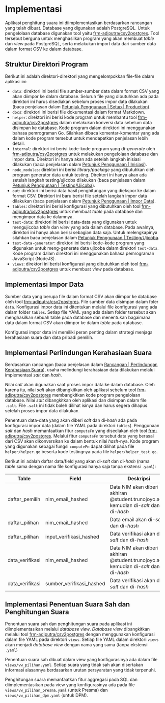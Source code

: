 # Implementasi

Aplikasi penghitung suara ini diimplementasikan berdasarkan rancangan yang telah dibuat.
Database yang digunakan adalah PostgreSQL.
Untuk pengelolaan database digunakan tool yaitu [frm-adiputra/csv2postgres](https://github.com/frm-adiputra/csv2postgres).
Tool tersebut berguna untuk menghasilkan program yang akan membuat _table_ dan _view_ pada PostgreSQL, serta melakukan import data dari sumber data dalam format CSV ke dalam database.

## Struktur Direktori Program

Berikut ini adalah direktori-direktori yang mengelompokkan file-file dalam aplikasi ini:

- `data`: direktori ini berisi file sumber-sumber data dalam format CSV yang akan diimpor ke dalam database. Seluruh file yang dibutuhkan ada pada direktori ini harus disediakan sebelum proses impor data dilakukan (baca penjelasan dalam [Petunjuk Penggunaan | Setup | Production](../README.md#production)).
- `docs`: direktori ini berisi file dokumentasi dalam format Markdown.
- `helper`: direktori ini berisi kode program untuk membantu tool [frm-adiputra/csv2postgres](https://github.com/frm-adiputra/csv2postgres) dalam melakukan konversi data sebelum data disimpan ke database. Kode program dalam direktori ini menggunakan bahasa pemrograman Go. Silahkan dibaca komentar-komentar yang ada dalam kode program tersebut untuk mendapatkan penjelasan lebih detail.
- `internal`: direktori ini berisi kode-kode program yang di-_generate_ oleh [frm-adiputra/csv2postgres](https://github.com/frm-adiputra/csv2postgres) untuk melakukan pengelolaan database dan impor data. Direktori ini hanya akan ada setelah langkah inisiasi dilakukan (baca penjelasan dalam [Petunjuk Penggunaan | Inisiasi](../README.md#inisiasi)).
- `node_modules`: direktori ini berisi _library_/_package_ yang dibutuhkan oleh program generator data untuk testing. Direktori ini hanya akan ada setelah langkah testing/ujicoba dilakukan (baca penjelasan dalam [Petunjuk Penggunaan | Testing/Ujicoba](../README.md#testingujicoba)).
- `out`: direktori ini berisi data hasil penghitungan yang diekspor ke dalam format CSV. Direktori ini baru berisi file setelah langkah impor data dilakukan (baca penjelasan dalam [Petunjuk Penggunaan | Impor Data](../README.md#impor-data)).
- `tables`: direktori ini berisi konfigurasi yang dibutuhkan oleh tool [frm-adiputra/csv2postgres](https://github.com/frm-adiputra/csv2postgres) untuk membuat _table_ pada database dan mengimpor data ke dalamnya.
- `test-data`: direktori ini berisi data-data yang digunakan untuk mengujicoba _table_ dan _view_ yang ada dalam database. Pada awalnya, direktori ini hanya akan berisi sebagian data saja. Untuk melengkapinya silahkan baca penjelasan dalam [Petunjuk Penggunaan | Testing/Ujicoba](../README.md#testingujicoba).
- `test-data-generator`: direktori ini berisi kode-kode program yang digunakan untuk meng-generate data ujicoba dalam direktori `test-data`. Kode program dalam direktori ini menggunakan bahasa pemrograman JavaScript (NodeJS).
- `views`: direktori ini berisi konfigurasi yang dibutuhkan oleh tool [frm-adiputra/csv2postgres](https://github.com/frm-adiputra/csv2postgres) untuk membuat _view_ pada database.

## Implementasi Impor Data

Sumber data yang berupa file dalam format CSV akan diimpor ke database oleh tool [frm-adiputra/csv2postgres](https://github.com/frm-adiputra/csv2postgres).
File sumber data disimpan dalam foler `data`.
Konfigurasi impor data ini ditentukan melalui file konfigurasi yang ada dalam folder `tables`.
Setiap file YAML yang ada dalam folder tersebut akan menghasilkan sebuah table pada database dan menentukan bagaimana data dalam format CSV akan diimpor ke dalam _table_ pada database.

Konfigurasi impor data ini memiliki peran penting dalam strategi menjaga kerahasiaan suara dan data pribadi pemilih.

## Implementasi Perlindungan Kerahasiaan Suara

Berdasarkan rancangan (baca penjelasan dalam [Rancangan | Perlindungan Kerahasiaan Suara](rancangan.md#perlindungan-kerahasiaan-suara)), usaha melindungi kerahasiaan data dilakukan melalui implementasi _salt_ dan _hash_.

Nilai _salt_ akan digunakan saat proses impor data ke dalam database.
Oleh karena itu, nilai _salt_ akan dibangkitkan oleh aplikasi sebelum tool [frm-adiputra/csv2postgres](https://github.com/frm-adiputra/csv2postgres) membangkitkan kode program pengelolaan database.
Nilai _salt_ dibangkitkan oleh aplikasi dan disimpan dalam file `.salt`.
File `.salt` ini tidak boleh dilihat isinya dan harus segera dihapus setelah proses impor data dilakukan.

Penentuan data-data yang akan diberi _salt_ dan di-_hash_ ada pada konfigurasi impor data (dalam file YAML pada direktori `tables`).
Penggunaan _salt_ dan _hash_ memanfaatkan fitur `computeFn` yang disediakan oleh tool [frm-adiputra/csv2postgres](https://github.com/frm-adiputra/csv2postgres).
Melalui fitur `computeFn` tersebut data yang berasal dari CSV akan dikonversikan ke dalam bentuk nilai _hash_-nya.
Kode program yang digunakan sebagai fungsi `computeFn` dapat dilihat pada file `helper/helper.go` beserta kode testingnya pada file `helper/helper_test.go`.

Berikut ini adalah daftar data/field yang akan di-_salt_ dan di-_hash_ (nama _table_ sama dengan nama file konfigurasi hanya saja tanpa ekstensi `.yaml`):

| Table | Field | Deskripsi |
|-      |-      |-          |
| daftar_pemilih | nim_email_hashed | Data NIM akan diberi akhiran @student.trunojoyo.ac.id kemudian di-_salt_ dan di-_hash_ |
| daftar_pilihan | nim_email_hashed | Data email akan di-_salt_ dan di-_hash_ |
| daftar_pilihan | input_verifikasi_hashed | Data verifikasi akan di-_salt_ dan di-_hash_ |
| data_verifikasi | nim_email_hashed | Data NIM akan diberi akhiran @student.trunojoyo.ac.id kemudian di-_salt_ dan di-_hash_ |
| data_verifikasi | sumber_verifikasi_hashed | Data verifikasi akan di-_salt_ dan di-_hash_ |

## Implementasi Penentuan Suara Sah dan Penghitungan Suara

Penentuan suara sah dan penghitungan suara pada aplikasi ini diimplementasikan melalui _database view_.
_Database view_ dibangkitkan melalui tool [frm-adiputra/csv2postgres](https://github.com/frm-adiputra/csv2postgres) dengan menggunakan konfigurasi dalam file YAML pada direktori `views`.
Setiap file YAML dalam direktori `views` akan menjadi _database view_ dengan nama yang sama (tanpa ekstensi `.yaml`)

Penentuan suara sah dibuat dalam view yang konfigurasinya ada dalam file `views/vw_pilihan.yaml`.
Setiap suara yang tidak sah akan disertakan informasi alasannya berdasarkan urutan persyaratan yang tidak terpenuhi.

Penghitungan suara memanfaatkan fitur aggregasi pada SQL dan diimplementasikan pada view yang konfigurasinya ada pada file `views/vw_pilihan_presma.yaml` (untuk Presma) dan `views/vw_pilihan_dpm.yaml` (untuk DPM).
